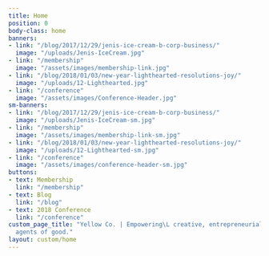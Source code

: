 ```yaml
---
title: Home
position: 0
body-class: home
banners:
- link: "/blog/2017/12/29/jenis-ice-cream-b-corp-business/"
  image: "/uploads/Jenis-IceCream.jpg"
- link: "/membership"
  image: "/assets/images/membership-link.jpg"
- link: "/blog/2018/01/03/new-year-lighthearted-resolutions-joy/"
  image: "/uploads/12-Lighthearted.jpg"
- link: "/conference"
  image: "/assets/images/Conference-Header.jpg"
sm-banners:
- link: "/blog/2017/12/29/jenis-ice-cream-b-corp-business/"
  image: "/uploads/Jenis-IceCream-sm.jpg"
- link: "/membership"
  image: "/assets/images/membership-link-sm.jpg"
- link: "/blog/2018/01/03/new-year-lighthearted-resolutions-joy/"
  image: "/uploads/12-Lighthearted-sm.jpg"
- link: "/conference"
  image: "/assets/images/conference-header-sm.jpg"
buttons:
- text: Membership
  link: "/membership"
- text: Blog
  link: "/blog"
- text: 2018 Conference
  link: "/conference"
custom_page_title: "Yellow Co. | Empowering\L creative, entrepreneurial women to become
  agents of good."
layout: custom/home
---
```

